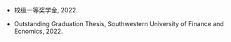 - 校级一等奖学金, 2022.  

- Outstanding Graduation Thesis, Southwestern University of Finance and Ecnomics, 2022. 